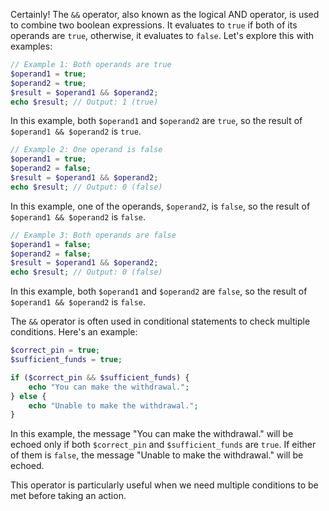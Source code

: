 Certainly! The `&&` operator, also known as the logical AND operator, is used to combine two boolean expressions. It evaluates to `true` if both of its operands are `true`, otherwise, it evaluates to `false`. Let's explore this with examples:

```php
// Example 1: Both operands are true
$operand1 = true;
$operand2 = true;
$result = $operand1 && $operand2;
echo $result; // Output: 1 (true)
```

In this example, both `$operand1` and `$operand2` are `true`, so the result of `$operand1 && $operand2` is `true`.

```php
// Example 2: One operand is false
$operand1 = true;
$operand2 = false;
$result = $operand1 && $operand2;
echo $result; // Output: 0 (false)
```

In this example, one of the operands, `$operand2`, is `false`, so the result of `$operand1 && $operand2` is `false`.

```php
// Example 3: Both operands are false
$operand1 = false;
$operand2 = false;
$result = $operand1 && $operand2;
echo $result; // Output: 0 (false)
```

In this example, both `$operand1` and `$operand2` are `false`, so the result of `$operand1 && $operand2` is `false`.

The `&&` operator is often used in conditional statements to check multiple conditions. Here's an example:

```php
$correct_pin = true;
$sufficient_funds = true;

if ($correct_pin && $sufficient_funds) {
    echo "You can make the withdrawal.";
} else {
    echo "Unable to make the withdrawal.";
}
```

In this example, the message "You can make the withdrawal." will be echoed only if both `$correct_pin` and `$sufficient_funds` are `true`. If either of them is `false`, the message "Unable to make the withdrawal." will be echoed.

This operator is particularly useful when we need multiple conditions to be met before taking an action.